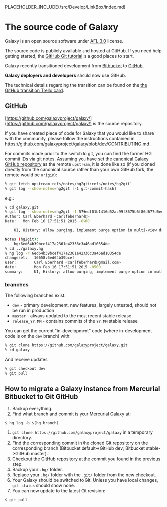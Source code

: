 PLACEHOLDER_INCLUDE(/src/Develop/LinkBox/index.md)
# The source code of Galaxy

Galaxy is an open source software under [AFL 3.0](/src/Admin/License/index.md) license.

The source code is publicly available and hosted at GitHub. If you need help getting started, the [GitHub Git tutorial](https://try.github.io/) is a good places to start.

Galaxy recently transitioned development from [Bitbucket](https://bitbucket.org/galaxy/galaxy-central/) to [GitHub](https://github.com/galaxyproject/galaxy).

**Galaxy deployers and developers** should now use GitHub.

The technical details regarding the transition can be found on the [the GitHub transition Trello card](https://trello.com/c/iiSBweRQ).

## GitHub

[https://github.com/galaxyproject/galaxy/](https://github.com/galaxyproject/galaxy/) is the source repository.

If you have created piece of code for Galaxy that you would like to share with the community, please follow the instructions contained in https://github.com/galaxyproject/galaxy/blob/dev/CONTRIBUTING.md .

For commits made prior to the switch to git, you can find the former HG commit IDs via git notes. Assuming you have set the [canonical Galaxy GitHub repository](https://github.com/galaxyproject/galaxy/) as the remote `upstream`, it is done like so (if you cloned directly from the canonical source rather than your own GitHub fork, the remote would be `origin`):

```sh
% git fetch upstream refs/notes/hg2git:refs/notes/hg2git`
% git log --show-notes=hg2git [-1 git-commit-hash]
```


e.g.:

```sh
% cd galaxy.git
% git log --show-notes=hg2git -1 579edf01b1416d52ac99f8675b6f86d677d6ee0e
Author: Carl Eberhard <carlfeberhard@>
Date:   Mon Feb 16 17:51:51 2015 -0500

    UI, History: allow purging, implement purge option in multi-view dropdowns; Managers: fix purgable return value; API, histories: return purged in summary view

Notes (hg2git):
    hg:6ed64b39bcef417a2361e42336c3a46ad10354de
% cd ../galaxy.hg
% hg log -r 6ed64b39bcef417a2361e42336c3a46ad10354de
changeset:   16658:6ed64b39bcef
user:        Carl Eberhard <carlfeberhard@gmail.com>
date:        Mon Feb 16 17:51:51 2015 -0500
summary:     UI, History: allow purging, implement purge option in multi-view dropdowns; Managers: fix purgable return value; API, histories: return purged in summary view
```


### branches

The following branches exist:

* `dev` - primary development, new features, largely untested, should not be run in production
* `master` - always updated to the most recent stable release
* `release_YY.MM` - contains commits of the `YY.MM` stable release

You can get the current "in-development" code (where in-development code is on the `dev` branch) with:

```sh
% git clone https://github.com/galaxyproject/galaxy.git
% cd galaxy
```


And receive updates

```sh
% git checkout dev
% git pull
```


## How to migrate a Galaxy instance from Mercurial Bitbucket to Git GitHub

1. Backup everything.
1. Find what branch and commit is your Mercurial Galaxy at:
  ```#! highlight sh
  $ hg log -b $(hg branch)
  ```

1. `git clone https://github.com/galaxyproject/galaxy` in a temporary directory.
1. Find the corresponding commit in the cloned Git repository on the corresponding branch (Bitbucket default->GitHub dev; Bitbucket stable->GitHub master).
1. Checkout the GitHub repository at the commit you found in the previous step.
1. Backup your `.hg/` folder.
1. Replace your `.hg/` folder with the `.git/` folder from the new checkout.
1. Your Galaxy should be switched to Git. Unless you have local changes, `git status` should show none.
1. You can now update to the latest Git revision:
  ```#! highlight sh
  $ git pull
  ```


